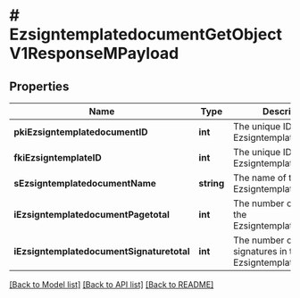 # # EzsigntemplatedocumentGetObjectV1ResponseMPayload

## Properties

Name | Type | Description | Notes
------------ | ------------- | ------------- | -------------
**pkiEzsigntemplatedocumentID** | **int** | The unique ID of the Ezsigntemplatedocument |
**fkiEzsigntemplateID** | **int** | The unique ID of the Ezsigntemplate |
**sEzsigntemplatedocumentName** | **string** | The name of the Ezsigntemplatedocument. |
**iEzsigntemplatedocumentPagetotal** | **int** | The number of pages in the Ezsigntemplatedocument. |
**iEzsigntemplatedocumentSignaturetotal** | **int** | The number of total signatures in the Ezsigntemplate. |

[[Back to Model list]](../../README.md#models) [[Back to API list]](../../README.md#endpoints) [[Back to README]](../../README.md)
